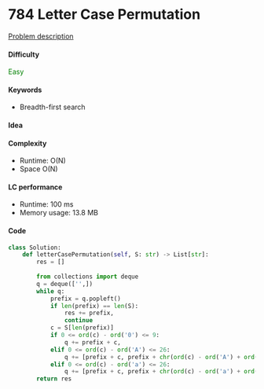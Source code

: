 784 Letter Case Permutation
=======================
[Problem description](https://leetcode.com/problems/letter-case-permutation/)

#### Difficulty
<span style="color:green">Easy</span>

#### Keywords
- Breadth-first search

#### Idea


#### Complexity
- Runtime: O(N)
- Space O(N)

#### LC performance
- Runtime: 100 ms
- Memory usage: 13.8 MB

#### Code
```python
class Solution:
    def letterCasePermutation(self, S: str) -> List[str]:
        res = []
        
        from collections import deque
        q = deque(['',])
        while q:
            prefix = q.popleft()
            if len(prefix) == len(S):
                res += prefix,
                continue
            c = S[len(prefix)]
            if 0 <= ord(c) - ord('0') <= 9:
                q += prefix + c,
            elif 0 <= ord(c) - ord('A') <= 26:
                q += [prefix + c, prefix + chr(ord(c) - ord('A') + ord('a'))]
            elif 0 <= ord(c) - ord('a') <= 26:
                q += [prefix + c, prefix + chr(ord(c) - ord('a') + ord('A'))] 
        return res
```